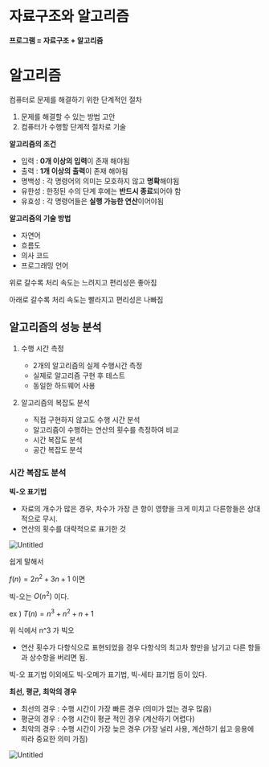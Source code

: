 # 자료구조와 알고리즘

**프로그램 = 자료구조 + 알고리즘**

# 알고리즘

컴퓨터로 문제를 해결하기 위한 단계적인 절차

1. 문제를 해결할 수 있는 방법 고안
2. 컴퓨터가 수행할 단계적 절차로 기술

**알고리즘의 조건**

- 입력 : **0개 이상의 입력**이 존재 해야됨
- 출력 : **1개 이상의 출력**이 존재 해야됨
- 명백성 : 각 명령어의 의미는 모호하지 않고 **명확**해야됨
- 유한성 : 한정된 수의 단계 후에는 **반드시 종료**되어야 함
- 유효성 : 각 명령어들은 **실행 가능한 연산**이어야됨

**알고리즘의 기술 방법**

- 자연어
- 흐름도
- 의사 코드
- 프로그래밍 언어

위로 갈수록 처리 속도는 느려지고 편리성은 좋아짐

아래로 갈수록 처리 속도는 빨라지고 편리성은 나빠짐

## **알고리즘의 성능 분석**

1. 수행 시간 측정
    - 2개의 알고리즘의 실제 수행시간 측정
    - 실제로 알고리즘 구현 후 테스트
    - 동일한 하드웨어 사용
    
2. 알고리즘의 복잡도 분석
    - 직접 구현하지 않고도 수행 시간 분석
    - 알고리즘이 수행하는 연산의 횟수를 측정하여 비교
    - 시간 복잡도 분석
    - 공간 복잡도 분석
    

### 시간 복잡도 분석

**빅-오 표기법** 

- 자료의 개수가 많은 경우, 차수가 가장 큰 항이 영향을 크게 미치고 다른항들은 상대적으로 무시.
- 연산의 횟수를 대략적으로 표기한 것

![Untitled](%E1%84%8C%E1%85%A1%E1%84%85%E1%85%AD%E1%84%80%E1%85%AE%E1%84%8C%E1%85%A9%E1%84%8B%E1%85%AA%20%E1%84%8B%E1%85%A1%E1%86%AF%E1%84%80%E1%85%A9%E1%84%85%E1%85%B5%E1%84%8C%E1%85%B3%E1%86%B7%20e2877a3dcb664c2a92ff12a9458415e7/Untitled.png)

쉽게 말해서

$f(n) = 2n^2 + 3n+1$ 이면

빅-오는 $O(n^2)$ 이다.

ex ) $T(n) = n^3+ n^2 + n + 1$

위 식에서 n^3 가 빅오

- 연산 횟수가 다항식으로 표현되었을 경우 다항식의 최고차 항만을 남기고 다른 항들과 상수항을 버리면 됨.

빅-오 표기법 이외에도 빅-오메가 표기법, 빅-세타 표기법 등이 있다.

**최선, 평균, 최악의 경우**

- 최선의 경우 :  수행 시간이 가장 빠른 경우 (의미가 없는 경우 많음)
- 평균의 경우 : 수행 시간이 평균 적인 경우 (계산하기 어렵다)
- 최악의 경우 : 수행 시간이 가장 늦은 경우 (가장 널리 사용, 계산하기 쉽고 응용에 따라 중요한 의미 가짐)

![Untitled](%E1%84%8C%E1%85%A1%E1%84%85%E1%85%AD%E1%84%80%E1%85%AE%E1%84%8C%E1%85%A9%E1%84%8B%E1%85%AA%20%E1%84%8B%E1%85%A1%E1%86%AF%E1%84%80%E1%85%A9%E1%84%85%E1%85%B5%E1%84%8C%E1%85%B3%E1%86%B7%20e2877a3dcb664c2a92ff12a9458415e7/Untitled%201.png)